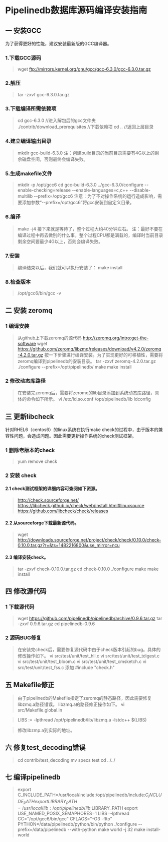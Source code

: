 # Pipelinedb数据库源码编译安装指南
## 一 安装GCC
为了获得更好的性能，建议安装最新版的GCC编译器。

### 1.下载GCC源码
>wget ftp://mirrors.kernel.org/gnu/gcc/gcc-6.3.0/gcc-6.3.0.tar.gz

### 2.解压
>tar -zxvf gcc-6.3.0.tar.gz

### 3.下载编译所需依赖项
>cd gcc-6.3.0     					//进入解包后的gcc文件夹
./contrib/download_prerequisites	//下载依赖项
cd ..                          		//返回上层目录

### 4.建立编译输出目录
>mkdir gcc-build-6.3.0
注：创建build目录的当前目录需要有4G以上的剩余磁盘空间，否则最终会编译失败。

### 5.生成makefile文件
>mkdir -p /opt/gcc6
cd gcc-build-6.3.0
../gcc-6.3.0/configure --enable-checking=release --enable-languages=c,c++ --disable-multilib --prefix=/opt/gcc6
注意：为了不对操作系统的运行造成影响，需要添加参数“--prefix=/opt/gcc6”将gcc安装到自定义目录。

### 6.编译
>make -j4
接下来就是等待了，整个过程大约40分钟左右。
注：最好不要在编译过程中再去做别的什么事，整个过程CPU都是满载的，编译时当前目录剩余空间要最少4G以上，否则会编译失败。

### 7.安装
>编译结束以后，我们就可以执行安装了：
make install

### 8.检查版本
>/opt/gcc6/bin/gcc -v

## 二 安装 zeromq
### 1 编译安装
>从github上下载zeromq的源代码
http://zeromq.org/intro:get-the-software
wget https://github.com/zeromq/libzmq/releases/download/v4.2.0/zeromq-4.2.0.tar.gz
按一下步骤进行编译安装。为了实现更好的可移植性，需要将zeromq编译到pipelinedb的安装目录。
tar -zxvf zeromq-4.2.0.tar.gz
./configure --prefix=/opt/pipelinedb/
make 
make install

### 2 修改动态库路径
>在安装完zeromq后，需要将zeromq的lib目录添加到系统动态库路径，具体的命令如下所示。
vi /etc/ld.so.conf
/opt/pipelinedb/lib
ldconfig

## 三 更新libcheck
针对RHEL6（centos6）的linux系统在执行make check的过程中，由于版本的兼容性问题，会造成问题。因此需要更新操作系统的check测试框架。

### 1 删除老版本的check
>yum remove check

### 2 安装 check
#### 2.1 check测试框架的详细内容可查阅如下资源。
>http://check.sourceforge.net/
https://libcheck.github.io/check/web/install.html#linuxsource
https://github.com/libcheck/check/releases

#### 2.2 从sourceforge下载最新源代码。
>wget http://downloads.sourceforge.net/project/check/check/0.10.0/check-0.10.0.tar.gz?r=&ts=1482216800&use_mirror=ncu

#### 2.3 编译安装check。
>tar -zxvf check-0.10.0.tar.gz
cd check-0.10.0
./configure
make
make install

## 四 修改源代码

### 1 下载源代码
>wget https://github.com/pipelinedb/pipelinedb/archive/0.9.6.tar.gz 
tar -zxvf 0.9.6.tar.gz 
cd pipelinedb-0.9.6

### 2 源码BUG修复
>在安装完check后，需要修复源代码中由于check版本引起的bug。具体的修改操作如下。
vi src/test/unit/test_hll.c
vi src/test/unit/test_tdigest.c
vi src/test/unit/test_bloom.c
vi src/test/unit/test_cmsketch.c
vi src/test/unit/test_fss.c
添加 #include "check.h"

## 五 Makefile修正
>由于pipelinedb的Makefile指定了zeromq的静态路径，因此需要修复libzmq.a路径错误。
>libzmq.a的路径修正操作如下。
>vi src/Makefile.global.in

>LIBS := -lpthread /opt/pipelinedb/lib/libzmq.a -lstdc++ $(LIBS)

>修改libzmp.a到实际的地址。

## 六 修复test_decoding错误
>cd contrib/test_decoding
mv specs test
cd ../../

## 七 编译pipelinedb
>export C_INCLUDE_PATH=/usr/local/include:/opt/pipelinedb/include:$C_INCLUDE_PATH
export LIBRARY_PATH=/usr/local/lib:/opt/pipelinedb/lib:$LIBRARY_PATH
export USE_NAMED_POSIX_SEMAPHORES=1
LIBS=-lpthread CC="/opt/gcc6/bin/gcc" CFLAGS="-O3 -flto" PYTHON=/data/pipelinedb/python/bin/python ./configure --prefix=/data/pipelinedb --with-python
make world -j 32
make install-world
